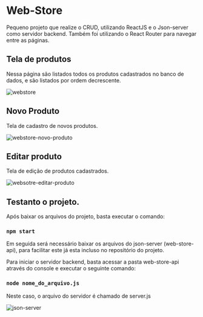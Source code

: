# Web-Store

Pequeno projeto que realize o CRUD, utilizando ReactJS e o Json-server como servidor backend. Também foi utilizando o React Router para navegar entre as páginas.

## Tela de produtos

Nessa página são listados todos os produtos cadastrados no banco de dados, e são listados por ordem decrescente.

![webstore](https://github.com/renatocardoso243/img/blob/main/webstrore.png)

## Novo Produto

Tela de cadastro de novos produtos.

![webstore-novo-produto](https://github.com/renatocardoso243/img/blob/main/novoproduto.png)

## Editar produto

Tela de edição de produtos cadastrados.

![websotre-editar-produto](https://github.com/renatocardoso243/img/blob/main/editarproduto.png)

## Testanto o projeto.

Após baixar os arquivos do projeto, basta executar o comando:
### `npm start`

Em seguida será necessário baixar os arquivos do json-server (web-store-api), para facilitar este já esta incluso no repositório do projeto.<br>


Para iniciar o servidor backend, basta acessar a pasta web-store-api através do console e executar o seguinte comando:
### `node nome_do_arquivo.js`
Neste caso, o arquivo do servidor é chamado de server.js

![json-server](https://github.com/renatocardoso243/img/blob/main/Captura%20de%20tela%202024-06-18%20202223.png)

